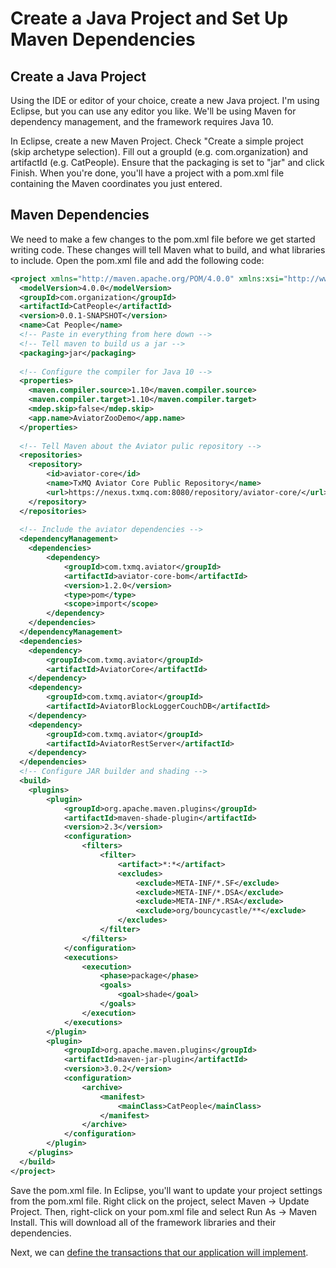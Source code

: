 # Create a Java Project and Set Up Maven Dependencies
## Create a Java Project
Using the IDE or editor of your choice, create a new Java project.  I'm using Eclipse, but you can use any editor you like.  We'll be using Maven for dependency management, and the framework requires Java 10.

In Eclipse, create a new Maven Project.  Check "Create a simple project (skip archetype selection).  Fill out a groupId (e.g. com.organization) and artifactId (e.g. CatPeople).  Ensure that the packaging is set to "jar" and click Finish.  When you're done, you'll have a project with a pom.xml file containing the Maven coordinates you just entered.  

## Maven Dependencies
We need to make a few changes to the pom.xml file before we get started writing code.  These changes will tell Maven what to build, and what libraries to include.  Open the pom.xml file and add the following code:
```xml
<project xmlns="http://maven.apache.org/POM/4.0.0" xmlns:xsi="http://www.w3.org/2001/XMLSchema-instance" xsi:schemaLocation="http://maven.apache.org/POM/4.0.0 http://maven.apache.org/xsd/maven-4.0.0.xsd">
  <modelVersion>4.0.0</modelVersion>
  <groupId>com.organization</groupId>
  <artifactId>CatPeople</artifactId>
  <version>0.0.1-SNAPSHOT</version>
  <name>Cat People</name>
  <!-- Paste in everything from here down -->
  <!-- Tell maven to build us a jar -->
  <packaging>jar</packaging>
  
  <!-- Configure the compiler for Java 10 -->
  <properties>
	<maven.compiler.source>1.10</maven.compiler.source>
	<maven.compiler.target>1.10</maven.compiler.target>
	<mdep.skip>false</mdep.skip>		
	<app.name>AviatorZooDemo</app.name>
  </properties>
  
  <!-- Tell Maven about the Aviator pulic repository -->
  <repositories>
	<repository>
		<id>aviator-core</id>
		<name>TxMQ Aviator Core Public Repository</name>
		<url>https://nexus.txmq.com:8080/repository/aviator-core/</url>
	</repository>		
  </repositories>
  
  <!-- Include the aviator dependencies -->
  <dependencyManagement>
  	<dependencies>
		<dependency>
			<groupId>com.txmq.aviator</groupId>
			<artifactId>aviator-core-bom</artifactId>
			<version>1.2.0</version>
			<type>pom</type>
			<scope>import</scope>
		</dependency>
  	</dependencies>
  </dependencyManagement>
  <dependencies>
	<dependency>
		<groupId>com.txmq.aviator</groupId>
		<artifactId>AviatorCore</artifactId>
	</dependency>
	<dependency>
		<groupId>com.txmq.aviator</groupId>
		<artifactId>AviatorBlockLoggerCouchDB</artifactId>
	</dependency>
	<dependency>
		<groupId>com.txmq.aviator</groupId>
		<artifactId>AviatorRestServer</artifactId>
	</dependency>
  </dependencies>
  <!-- Configure JAR builder and shading -->
  <build>
	<plugins>
		<plugin>
			<groupId>org.apache.maven.plugins</groupId>
			<artifactId>maven-shade-plugin</artifactId>
			<version>2.3</version>
			<configuration>
				<filters>
					<filter>
						<artifact>*:*</artifact>
						<excludes>
							<exclude>META-INF/*.SF</exclude>
							<exclude>META-INF/*.DSA</exclude>
							<exclude>META-INF/*.RSA</exclude>
							<exclude>org/bouncycastle/**</exclude>
						</excludes>
					</filter>
				</filters>
			</configuration>
			<executions>
				<execution>
					<phase>package</phase>
					<goals>
						<goal>shade</goal>
					</goals>
				</execution>
			</executions>
		</plugin>
		<plugin>
			<groupId>org.apache.maven.plugins</groupId>
			<artifactId>maven-jar-plugin</artifactId>
			<version>3.0.2</version>
			<configuration>
				<archive>
					<manifest>
						<mainClass>CatPeople</mainClass>
					</manifest>
				</archive>
			</configuration>
		</plugin>
	</plugins>
  </build>  
</project>
```
Save the pom.xml file.  In Eclipse, you'll want to update your project settings from the pom.xml file.  Right click on the project, select Maven -> Update Project.  Then, right-click on your pom.xml file and select Run As -> Maven Install.  This will download all of the framework libraries and their dependencies.

Next, we can [define the transactions that our application will implement](TransactionTypes.md).